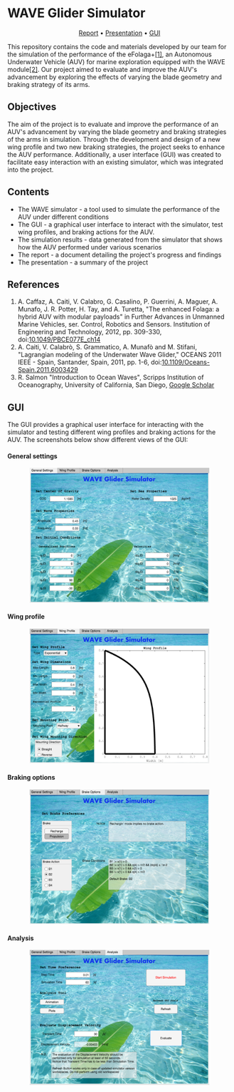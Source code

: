 # WAVE Glider Simulator

<p align="center">
	<a href="doc/report.pdf">Report</a>
	<span> • </span>
	<a href="doc/presentation.pdf">Presentation</a>
	<span> • </span>
	<a href="#gui">GUI</a>
</p>

This repository contains the code and materials developed by our team for the simulation of the performance of the eFolaga+[[1]](#references-1), an Autonomous Underwater Vehicle (AUV) for marine exploration equipped with the WAVE module[[2]](#references-2). Our project aimed to evaluate and improve the AUV's advancement by exploring the effects of varying the blade geometry and braking strategy of its arms.


## Objectives
The aim of the project is to evaluate and improve the performance of an AUV's advancement by varying the blade geometry and braking strategies of the arms in simulation. Through the development and design of a new wing profile and two new braking strategies, the project seeks to enhance the AUV performance. Additionally, a user interface (GUI) was created to facilitate easy interaction with an existing simulator, which was integrated into the project.


## Contents
* The WAVE simulator - a tool used to simulate the performance of the AUV under different conditions
* The GUI - a graphical user interface to interact with the simulator, test wing profiles, and braking actions for the AUV.
* The simulation results - data generated from the simulator that shows how the AUV performed under various scenarios
* The report - a document detailing the project's progress and findings
* The presentation - a summary of the project


## References
1. <a id="references-1"></a>A. Caffaz, A. Caiti, V. Calabro, G. Casalino, P. Guerrini, A. Maguer, A. Munafo, J. R. Potter, H. Tay, and A. Turetta, "The enhanced Folaga: a hybrid AUV with modular payloads" in Further Advances in Unmanned Marine Vehicles, ser. Control, Robotics and Sensors. Institution of Engineering and Technology, 2012, pp. 309-330, doi:[10.1049/PBCE077E_ch14](http://doi.org/10.1049/PBCE077E_ch14)
2. <a id="references-2"></a>A. Caiti, V. Calabrò, S. Grammatico, A. Munafò and M. Stifani, "Lagrangian modeling of the Underwater Wave Glider," OCEANS 2011 IEEE - Spain, Santander, Spain, 2011, pp. 1-6, doi:[10.1109/Oceans-Spain.2011.6003429](https://doi.org/10.1109/Oceans-Spain.2011.6003429)
3. <a id="references-3"></a>R. Salmon "Introduction to Ocean Waves", Scripps Institution of Oceanography, University of California, San Diego, [Google Scholar](https://scholar.google.com/scholar?&q=R.+Salmon+%22Introduction+to+Ocean+Waves%22,+Scripps+Institution+of+Oceanography,+University+of+California,+San+Diego)


## <a id="gui"></a>GUI

The GUI provides a graphical user interface for interacting with the simulator and testing different wing profiles and braking actions for the AUV. The screenshots below show different views of the GUI:

#### General settings
<p align="center">
    <img width="80%" src="img/gui/gui_1.png">
</p>

#### Wing profile
<p align="center">
    <img width="80%" src="img/gui/gui_2.png">
</p>

#### Braking options
<p align="center">
    <img width="80%" src="img/gui/gui_3.png">
</p>

#### Analysis
<p align="center">
    <img width="80%" src="img/gui/gui_4.png">
</p>
